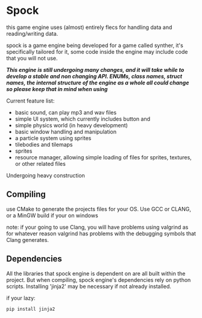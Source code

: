 # Spock

this game engine uses (almost) entirely flecs for handling data and reading/writing data.

spock is a game engine being developed for a game called synther, it's specifically tailored for it, some code inside the engine may include code that you will not use.

***This engine is still undergoing many changes, and it will take while to develop a stable and non changing API. ENUMs, class names, struct names, the internal structure of the engine as a whole all could change so please keep that in mind when using***

Current feature list:
- basic sound, can play mp3 and wav files
- simple UI system, which currently includes button and 
- simple physics world (in heavy development)
- basic window handling and manipulation
- a particle system using sprites
- tilebodies and tilemaps
- sprites
- resource manager, allowing simple loading of files for sprites, textures, or other related files

Undergoing heavy construction

## Compiling
use CMake to generate the projects files for your OS.
Use GCC or CLANG, or a MinGW build if your on windows

note: if your going to use Clang, you will have problems
using valgrind as for whatever reason valgrind has problems with 
the debugging symbols that Clang generates.

## Dependencies
All the libraries that spock engine is dependent on are all built within
the project. But when compiling, spock engine's dependencies rely on python scripts.
Installing 'jinja2' may be necessary if not already installed.

if your lazy:
```console
pip install jinja2
```
